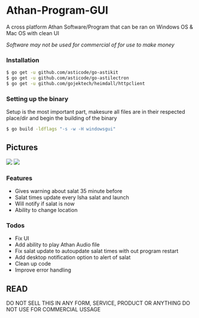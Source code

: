 # Athan-Program-GUI
A cross platform Athan Software/Program that can be ran on Windows OS &amp; Mac OS with clean UI

*Software may not be used for commercial of for use to make money*

### Installation
```sh
$ go get -u github.com/asticode/go-astikit
$ go get -u github.com/asticode/go-astilectron
$ go get -u github.com/gojektech/heimdall/httpclient
```

### Setting up the binary
Setup is the most important part, makesure all files are in their respected place/dir and begin the building of the binary
```sh
$ go build -ldflags "-s -w -H windowsgui"
```

## Pictures
<img src="https://i.imgur.com/cfRXh1J.png">
<img src="https://i.imgur.com/acBEJCl.png">

### Features
* Gives warning about salat 35 minute before
* Salat times update every Isha salat and launch
* Will notify if salat is now
* Ability to change location

### Todos

 - Fix UI
 - Add ability to play Athan Audio file
 - Fix salat update to autoupdate salat times with out program restart
 - Add desktop notification option to alert of salat
 - Clean up code
 - Improve error handling

## READ
DO NOT SELL THIS IN ANY FORM, SERVICE, PRODUCT OR ANYTHING
DO NOT USE FOR COMMERCIAL USSAGE
